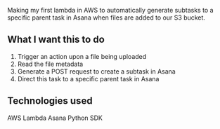 Making my first lambda in AWS to automatically generate subtasks to a specific parent task in Asana when files are added to our S3 bucket.


## What I want this to do
1. Trigger an action upon a file being uploaded
2. Read the file metadata
3. Generate a POST request to create a subtask in Asana
4. Direct this task to a specific parent task in Asana


## Technologies used
AWS Lambda
Asana 
Python SDK